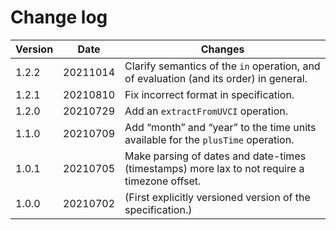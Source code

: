 # Change log

| Version | Date | Changes |
|---|---|---|
| 1.2.2 | 20211014 | Clarify semantics of the `in` operation, and of evaluation (and its order) in general.
| 1.2.1 | 20210810 | Fix incorrect format in specification.
| 1.2.0 | 20210729 | Add an `extractFromUVCI` operation.
| 1.1.0 | 20210709 | Add “month” and “year” to the time units available for the `plusTime` operation.
| 1.0.1 | 20210705 | Make parsing of dates and date-times (timestamps) more lax to not require a timezone offset.
| 1.0.0 | 20210702 | (First explicitly versioned version of the specification.)

